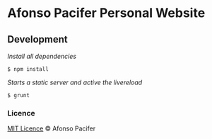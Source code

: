 # Afonso Pacifer Personal Website #

## Development
*Install all dependencies*

    $ npm install

*Starts a static server and active the livereload*

    $ grunt

### Licence
[MIT Licence](licence.md) © Afonso Pacifer
